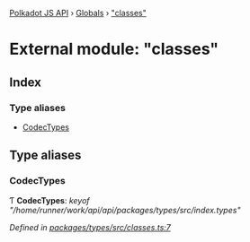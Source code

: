 [Polkadot JS API](../README.md) › [Globals](../globals.md) › ["classes"](_classes_.md)

# External module: "classes"

## Index

### Type aliases

* [CodecTypes](_classes_.md#codectypes)

## Type aliases

###  CodecTypes

Ƭ **CodecTypes**: *keyof "/home/runner/work/api/api/packages/types/src/index.types"*

*Defined in [packages/types/src/classes.ts:7](https://github.com/polkadot-js/api/blob/9c337422a5/packages/types/src/classes.ts#L7)*
